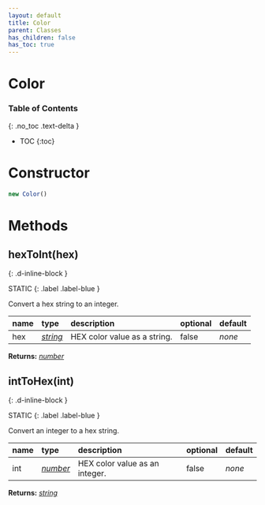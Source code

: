 ```yaml
---
layout: default
title: Color
parent: Classes
has_children: false
has_toc: true
---
```


# Color
### Table of Contents
{: .no_toc .text-delta }

- TOC
{:toc}
# Constructor
```js
new Color()
```

# Methods
## hexToInt(hex)
{: .d-inline-block }

STATIC
{: .label .label-blue }

Convert a hex string to an integer.

| name | type | description | optional | default |
|:-----|:-----|:------------|:---------|:--------|
| hex | *[string](https://developer.mozilla.org/en-US/docs/Web/JavaScript/Reference/Global_Objects/string)* | HEX color value as a string. | false | *none* |

**Returns:** *[number](https://developer.mozilla.org/en-US/docs/Web/JavaScript/Reference/Global_Objects/number)*

## intToHex(int)
{: .d-inline-block }

STATIC
{: .label .label-blue }

Convert an integer to a hex string.

| name | type | description | optional | default |
|:-----|:-----|:------------|:---------|:--------|
| int | *[number](https://developer.mozilla.org/en-US/docs/Web/JavaScript/Reference/Global_Objects/number)* | HEX color value as an integer. | false | *none* |

**Returns:** *[string](https://developer.mozilla.org/en-US/docs/Web/JavaScript/Reference/Global_Objects/string)*

